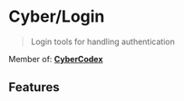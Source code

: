 # Cyber/Login

> Login tools for handling authentication

Member of: [**CyberCodex**](https://www.npmjs.com/package/cyber-codex)

## Features